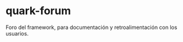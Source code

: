 quark-forum
===========

Foro del framework, para documentación y retroalimentación con los usuarios.